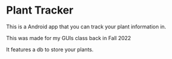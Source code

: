 # Plant Tracker

This is a Android app that you can track your plant information in.

This was made for my GUIs class back in Fall 2022

It features a db to store your plants.
